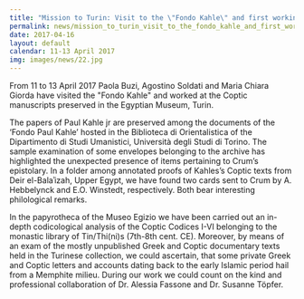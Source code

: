 ```yaml
---
title: "Mission to Turin: Visit to the \"Fondo Kahle\" and first working session at the Egyptian Museum"
permalink: news/mission_to_turin_visit_to_the_fondo_kahle_and_first_working_session_at_the_egyptian_museum
date: 2017-04-16
layout: default
calendar: 11-13 April 2017
img: images/news/22.jpg
---
```


From 11 to 13 April 2017 Paola Buzi, Agostino Soldati and Maria Chiara Giorda have visited the "Fondo Kahle" and worked at the Coptic manuscripts preserved in the Egyptian Museum, Turin.

The papers of Paul Kahle jr are preserved among the documents of the ‘Fondo Paul Kahle’ hosted in the Biblioteca di Orientalistica of the Dipartimento di Studi Umanistici, Università degli Studi di Torino. The sample examination of some envelopes belonging to the archive has highlighted the unexpected presence of items pertaining to Crum’s epistolary. In a folder among annotated proofs of Kahles’s Coptic texts from Deir el-Balaʾizah, Upper Egypt, we have found two cards sent to Crum by A. Hebbelynck and E.O. Winstedt, respectively. Both bear interesting philological remarks.

In the papyrotheca of the Museo Egizio we have been carried out an in-depth codicological analysis of the Coptic Codices I-VI belonging to the monastic library of Tin/Thi(ni)s (7th-8th cent. CE). Moreover, by means of an exam of the mostly unpublished Greek and Coptic documentary texts held in the Turinese collection, we could ascertain, that some private Greek and Coptic letters and accounts dating back to the early Islamic period hail from a Memphite milieu. During our work we could count on the kind and professional collaboration of Dr. Alessia Fassone and Dr. Susanne Töpfer.
